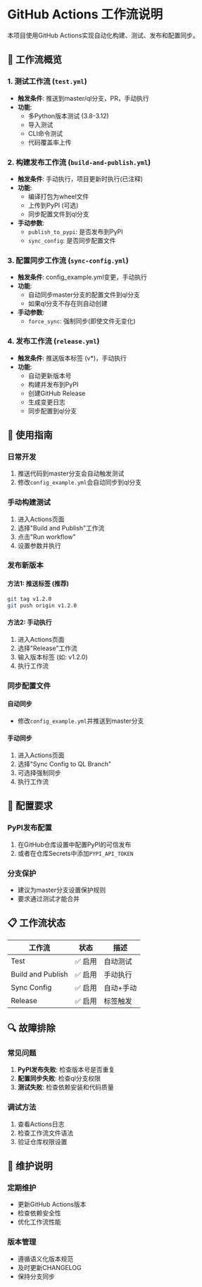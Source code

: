 # GitHub Actions 工作流说明

本项目使用GitHub Actions实现自动化构建、测试、发布和配置同步。

## 🔄 工作流概览

### 1. 测试工作流 (`test.yml`)
- **触发条件**: 推送到master/ql分支，PR，手动执行
- **功能**: 
  - 多Python版本测试 (3.8-3.12)
  - 导入测试
  - CLI命令测试
  - 代码覆盖率上传

### 2. 构建发布工作流 (`build-and-publish.yml`)
- **触发条件**: 手动执行，项目更新时执行(已注释)
- **功能**:
  - 编译打包为wheel文件
  - 上传到PyPI (可选)
  - 同步配置文件到ql分支
- **手动参数**:
  - `publish_to_pypi`: 是否发布到PyPI
  - `sync_config`: 是否同步配置文件

### 3. 配置同步工作流 (`sync-config.yml`)
- **触发条件**: config_example.yml变更，手动执行
- **功能**:
  - 自动同步master分支的配置文件到ql分支
  - 如果ql分支不存在则自动创建
- **手动参数**:
  - `force_sync`: 强制同步(即使文件无变化)

### 4. 发布工作流 (`release.yml`)
- **触发条件**: 推送版本标签 (v*)，手动执行
- **功能**:
  - 自动更新版本号
  - 构建并发布到PyPI
  - 创建GitHub Release
  - 生成变更日志
  - 同步配置到ql分支

## 🚀 使用指南

### 日常开发
1. 推送代码到master分支会自动触发测试
2. 修改`config_example.yml`会自动同步到ql分支

### 手动构建测试
1. 进入Actions页面
2. 选择"Build and Publish"工作流
3. 点击"Run workflow"
4. 设置参数并执行

### 发布新版本
#### 方法1: 推送标签 (推荐)
```bash
git tag v1.2.0
git push origin v1.2.0
```

#### 方法2: 手动执行
1. 进入Actions页面
2. 选择"Release"工作流
3. 输入版本标签 (如: v1.2.0)
4. 执行工作流

### 同步配置文件
#### 自动同步
- 修改`config_example.yml`并推送到master分支

#### 手动同步
1. 进入Actions页面
2. 选择"Sync Config to QL Branch"
3. 可选择强制同步
4. 执行工作流

## 🔧 配置要求

### PyPI发布配置
1. 在GitHub仓库设置中配置PyPI的可信发布
2. 或者在仓库Secrets中添加`PYPI_API_TOKEN`

### 分支保护
- 建议为master分支设置保护规则
- 要求通过测试才能合并

## 📋 工作流状态

| 工作流 | 状态 | 描述 |
|--------|------|------|
| Test | ✅ 启用 | 自动测试 |
| Build and Publish | ✅ 启用 | 手动执行 |
| Sync Config | ✅ 启用 | 自动+手动 |
| Release | ✅ 启用 | 标签触发 |

## 🔍 故障排除

### 常见问题
1. **PyPI发布失败**: 检查版本号是否重复
2. **配置同步失败**: 检查ql分支权限
3. **测试失败**: 检查依赖安装和代码质量

### 调试方法
1. 查看Actions日志
2. 检查工作流文件语法
3. 验证仓库权限设置

## 📝 维护说明

### 定期维护
- 更新GitHub Actions版本
- 检查依赖安全性
- 优化工作流性能

### 版本管理
- 遵循语义化版本规范
- 及时更新CHANGELOG
- 保持分支同步
